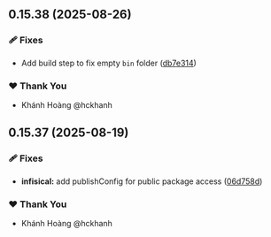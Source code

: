 ## 0.15.38 (2025-08-26)

### 🩹 Fixes

- Add build step to fix empty `bin` folder ([db7e314](https://github.com/hckhanh/pulumi-any-terraform/commit/db7e314))

### ❤️ Thank You

- Khánh Hoàng @hckhanh

## 0.15.37 (2025-08-19)

### 🩹 Fixes

- **infisical:** add publishConfig for public package access ([06d758d](https://github.com/hckhanh/pulumi-any-terraform/commit/06d758d))

### ❤️ Thank You

- Khánh Hoàng @hckhanh